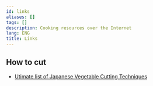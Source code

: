 ```yaml
---
id: links
aliases: []
tags: []
description: Cooking resources over the Internet
lang: ENG
title: Links
---
```


## How to cut

- [Utimate list of Japanese Vegetable Cutting Techniques](https://thechefdojo.com/japanese-vegetable-cutting-techniques/)



